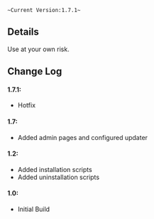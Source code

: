 `~Current Version:1.7.1~`

Details
---
Use at your own risk.

Change Log
---
#### 1.7.1:
* Hotfix
#### 1.7:
* Added admin pages and configured updater
#### 1.2:
* Added installation scripts
* Added uninstallation scripts
#### 1.0:
* Initial Build